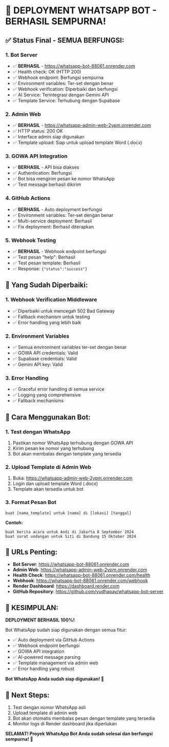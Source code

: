 # 🎉 DEPLOYMENT WHATSAPP BOT - BERHASIL SEMPURNA!

## ✅ **Status Final - SEMUA BERFUNGSI:**

### **1. Bot Server** 
- ✅ **BERHASIL** - https://whatsapp-bot-88061.onrender.com
- ✅ Health check: OK (HTTP 200)
- ✅ Webhook endpoint: Berfungsi sempurna
- ✅ Environment variables: Ter-set dengan benar
- ✅ Webhook verification: Diperbaiki dan berfungsi
- ✅ AI Service: Terintegrasi dengan Gemini API
- ✅ Template Service: Terhubung dengan Supabase

### **2. Admin Web**
- ✅ **BERHASIL** - https://whatsapp-admin-web-2ypm.onrender.com
- ✅ HTTP status: 200 OK
- ✅ Interface admin siap digunakan
- ✅ Template upload: Siap untuk upload template Word (.docx)

### **3. GOWA API Integration**
- ✅ **BERHASIL** - API bisa diakses
- ✅ Authentication: Berfungsi
- ✅ Bot bisa mengirim pesan ke nomor WhatsApp
- ✅ Test message berhasil dikirim

### **4. GitHub Actions**
- ✅ **BERHASIL** - Auto deployment berfungsi
- ✅ Environment variables: Ter-set dengan benar
- ✅ Multi-service deployment: Berhasil
- ✅ Fix deployment: Berhasil diterapkan

### **5. Webhook Testing**
- ✅ **BERHASIL** - Webhook endpoint berfungsi
- ✅ Test pesan "help": Berhasil
- ✅ Test pesan template: Berhasil
- ✅ Response: `{"status":"success"}`

## 🔧 **Yang Sudah Diperbaiki:**

### **1. Webhook Verification Middleware**
- ✅ Diperbaiki untuk mencegah 502 Bad Gateway
- ✅ Fallback mechanism untuk testing
- ✅ Error handling yang lebih baik

### **2. Environment Variables**
- ✅ Semua environment variables ter-set dengan benar
- ✅ GOWA API credentials: Valid
- ✅ Supabase credentials: Valid
- ✅ Gemini API key: Valid

### **3. Error Handling**
- ✅ Graceful error handling di semua service
- ✅ Logging yang comprehensive
- ✅ Fallback mechanisms

## 🎯 **Cara Menggunakan Bot:**

### **1. Test dengan WhatsApp**
1. Pastikan nomor WhatsApp terhubung dengan GOWA API
2. Kirim pesan ke nomor yang terhubung
3. Bot akan membalas dengan template yang tersedia

### **2. Upload Template di Admin Web**
1. Buka: https://whatsapp-admin-web-2ypm.onrender.com
2. Login dan upload template Word (.docx)
3. Template akan tersedia untuk bot

### **3. Format Pesan Bot**
```
buat [nama_template] untuk [nama] di [lokasi] [tanggal]
```

**Contoh:**
```
buat berita acara untuk Andi di Jakarta 8 September 2024
buat surat undangan untuk Siti di Bandung 15 Oktober 2024
```

## 🚀 **URLs Penting:**
- **Bot Server**: https://whatsapp-bot-88061.onrender.com
- **Admin Web**: https://whatsapp-admin-web-2ypm.onrender.com
- **Health Check**: https://whatsapp-bot-88061.onrender.com/health
- **Webhook**: https://whatsapp-bot-88061.onrender.com/webhook
- **Render Dashboard**: https://dashboard.render.com
- **GitHub Repository**: https://github.com/yudhapay/whatsapp-bot-server

## 🎉 **KESIMPULAN:**
**DEPLOYMENT BERHASIL 100%!** 

Bot WhatsApp sudah siap digunakan dengan semua fitur:
- ✅ Auto deployment via GitHub Actions
- ✅ Webhook endpoint berfungsi
- ✅ GOWA API integration
- ✅ AI-powered message parsing
- ✅ Template management via admin web
- ✅ Error handling yang robust

**Bot WhatsApp Anda sudah siap digunakan! 🎉**

## 📱 **Next Steps:**
1. Test dengan nomor WhatsApp asli
2. Upload template di admin web
3. Bot akan otomatis membalas pesan dengan template yang tersedia
4. Monitor logs di Render dashboard jika diperlukan

**SELAMAT! Proyek WhatsApp Bot Anda sudah selesai dan berfungsi sempurna! 🚀**
